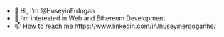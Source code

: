 - 👋 Hi, I’m @HuseyinErdogan
- 👀 I’m interested in Web and Ethereum Development
- 📫 How to reach me https://www.linkedin.com/in/huseyinerdoganhe/

<!---
HuseyinErdogan/HuseyinErdogan is a ✨ special ✨ repository because its `README.md` (this file) appears on your GitHub profile.
You can click the Preview link to take a look at your changes.
--->
